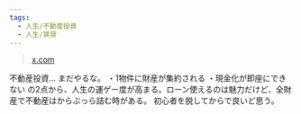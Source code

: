 ```yaml
---
tags:
  - 人生/不動産投資
  - 人生/賃貸
---
```

>[x.com](https://x.com/fladdict/status/1677899143384281088)

不動産投資… まだやるな。 ・1物件に財産が集約される ・現金化が即座にできない の2点から、人生の運ゲー度が高まる。ローン使えるのは魅力だけど、全財産で不動産はからぶっら詰む時がある。 初心者を脱してからで良いど思う。

